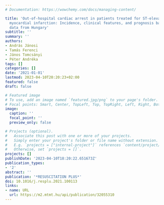 ```yaml
---
# Documentation: https://wowchemy.com/docs/managing-content/

title: 'Out-of-hospital cardiac arrest in patients treated for ST-elevation acute
  myocardial infarction: Incidence, clinical features, and prognosis based on population-level
  data from Hungary'
subtitle: ''
summary: ''
authors:
- András Jánosi
- Tamás Ferenci
- János Tomcsányi
- Péter Andréka
tags: []
categories: []
date: '2021-01-01'
lastmod: 2023-04-10T20:20:23+02:00
featured: false
draft: false

# Featured image
# To use, add an image named `featured.jpg/png` to your page's folder.
# Focal points: Smart, Center, TopLeft, Top, TopRight, Left, Right, BottomLeft, Bottom, BottomRight.
image:
  caption: ''
  focal_point: ''
  preview_only: false

# Projects (optional).
#   Associate this post with one or more of your projects.
#   Simply enter your project's folder or file name without extension.
#   E.g. `projects = ["internal-project"]` references `content/project/deep-learning/index.md`.
#   Otherwise, set `projects = []`.
projects: []
publishDate: '2023-04-10T18:20:22.651673Z'
publication_types:
- '2'
abstract: ''
publication: '*RESUSCITATION PLUS*'
doi: 10.1016/j.resplu.2021.100113
links:
- name: URL
  url: https://m2.mtmt.hu/api/publication/32055310
---
```

